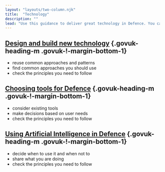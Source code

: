 ```yaml
---
layout: "layouts/two-column.njk"
title:  "Technology"
description: ""
lead: "Use this guidance to deliver great technology in Defence. You can find general guidance on GOV.UK."
---
```


## [Design and build new technology](/technology/defence-technology-principles/) {.govuk-heading-m .govuk-!-margin-bottom-1}

- reuse common approaches and patterns
- find common approaches you should use
- check the principles you need to follow

## [Choosing tools for Defence](/technology/enterprise-tooling-principles) {.govuk-heading-m .govuk-!-margin-bottom-1}

- consider existing tools 
- make decisions based on user needs
- check the principles you need to follow

## [Using Artificial Intelligence in Defence](/technology/) {.govuk-heading-m .govuk-!-margin-bottom-1}

- decide when to use it and when not to
- share what you are doing
- check the principles you need to follow


